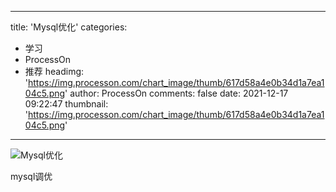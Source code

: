 
---
title: 'Mysql优化'
categories: 
 - 学习
 - ProcessOn
 - 推荐
headimg: 'https://img.processon.com/chart_image/thumb/617d58a4e0b34d1a7ea104c5.png'
author: ProcessOn
comments: false
date: 2021-12-17 09:22:47
thumbnail: 'https://img.processon.com/chart_image/thumb/617d58a4e0b34d1a7ea104c5.png'
---

<div>   
<img class="thumb" alt="Mysql优化" src="https://img.processon.com/chart_image/thumb/617d58a4e0b34d1a7ea104c5.png" referrerpolicy="no-referrer">
<p>mysql调优</p>  
</div>
            